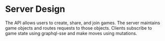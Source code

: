 # Server Design

The API allows users to create, share, and join games.
The server maintains game objects and routes requests to those objects.
Clients subscribe to game state using graphql-sse and make moves using mutations.
